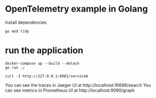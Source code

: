 # OpenTelemetry example in Golang

install dependencies
```
go mod tidy
```

# run the application

```
docker-compose up --build --detach
go run ./

curl -I http://127.0.0.1:8081/serviceA
```

You can see the traces in Jaeger UI at http://localhost:16686/search
You can see metrics in Prometheus UI at http://localhost:9090/graph
